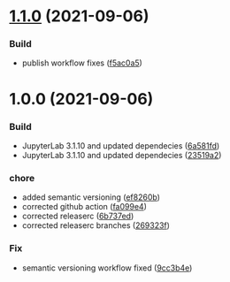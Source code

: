 # [1.1.0](https://github.com/tuteco/jupyter_datascience_pyspark/compare/v1.0.0...v1.1.0) (2021-09-06)


### Build

* publish workflow fixes ([f5ac0a5](https://github.com/tuteco/jupyter_datascience_pyspark/commit/f5ac0a5cb032e54daad8ec2f9b4a7b636c23b082))

# 1.0.0 (2021-09-06)


### Build

* JupyterLab 3.1.10 and updated dependecies ([6a581fd](https://github.com/tuteco/jupyter_datascience_pyspark/commit/6a581fddbb01fd0c3b6e136e3b70bce3079d5e3e))
* JupyterLab 3.1.10 and updated dependecies ([23519a2](https://github.com/tuteco/jupyter_datascience_pyspark/commit/23519a240b6a37887aa013d657ed40264f76b73c))

### chore

* added semantic versioning ([ef8260b](https://github.com/tuteco/jupyter_datascience_pyspark/commit/ef8260b8beb3d6216baf3ad1137d0fb9544e1f4d))
* corrected github action ([fa099e4](https://github.com/tuteco/jupyter_datascience_pyspark/commit/fa099e4923c142309073ca483cd469a3ee3ad75e))
* corrected releaserc ([6b737ed](https://github.com/tuteco/jupyter_datascience_pyspark/commit/6b737edbe6318712d84df24604a1288037382d82))
* corrected releaserc branches ([269323f](https://github.com/tuteco/jupyter_datascience_pyspark/commit/269323f7497848b8b13ebc6c2ad1bd2d73d67b7d))

### Fix

* semantic versioning workflow fixed ([9cc3b4e](https://github.com/tuteco/jupyter_datascience_pyspark/commit/9cc3b4e9c7be9c2c473e6690fb8860320cd8de5e))
